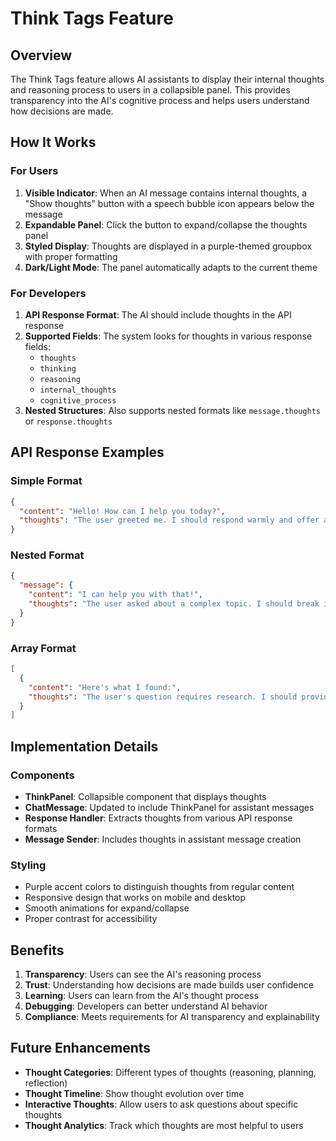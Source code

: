 # Think Tags Feature

## Overview

The Think Tags feature allows AI assistants to display their internal thoughts and reasoning process to users in a collapsible panel. This provides transparency into the AI's cognitive process and helps users understand how decisions are made.

## How It Works

### For Users
1. **Visible Indicator**: When an AI message contains internal thoughts, a "Show thoughts" button with a speech bubble icon appears below the message
2. **Expandable Panel**: Click the button to expand/collapse the thoughts panel
3. **Styled Display**: Thoughts are displayed in a purple-themed groupbox with proper formatting
4. **Dark/Light Mode**: The panel automatically adapts to the current theme

### For Developers
1. **API Response Format**: The AI should include thoughts in the API response
2. **Supported Fields**: The system looks for thoughts in various response fields:
   - `thoughts`
   - `thinking`
   - `reasoning`
   - `internal_thoughts`
   - `cognitive_process`
3. **Nested Structures**: Also supports nested formats like `message.thoughts` or `response.thoughts`

## API Response Examples

### Simple Format
```json
{
  "content": "Hello! How can I help you today?",
  "thoughts": "The user greeted me. I should respond warmly and offer assistance. This is a good opportunity to establish a helpful tone."
}
```

### Nested Format
```json
{
  "message": {
    "content": "I can help you with that!",
    "thoughts": "The user asked about a complex topic. I should break it down into manageable steps and provide clear guidance."
  }
}
```

### Array Format
```json
[
  {
    "content": "Here's what I found:",
    "thoughts": "The user's question requires research. I should provide accurate information and cite sources when possible."
  }
]
```

## Implementation Details

### Components
- **ThinkPanel**: Collapsible component that displays thoughts
- **ChatMessage**: Updated to include ThinkPanel for assistant messages
- **Response Handler**: Extracts thoughts from various API response formats
- **Message Sender**: Includes thoughts in assistant message creation

### Styling
- Purple accent colors to distinguish thoughts from regular content
- Responsive design that works on mobile and desktop
- Smooth animations for expand/collapse
- Proper contrast for accessibility

## Benefits

1. **Transparency**: Users can see the AI's reasoning process
2. **Trust**: Understanding how decisions are made builds user confidence
3. **Learning**: Users can learn from the AI's thought process
4. **Debugging**: Developers can better understand AI behavior
5. **Compliance**: Meets requirements for AI transparency and explainability

## Future Enhancements

- **Thought Categories**: Different types of thoughts (reasoning, planning, reflection)
- **Thought Timeline**: Show thought evolution over time
- **Interactive Thoughts**: Allow users to ask questions about specific thoughts
- **Thought Analytics**: Track which thoughts are most helpful to users 